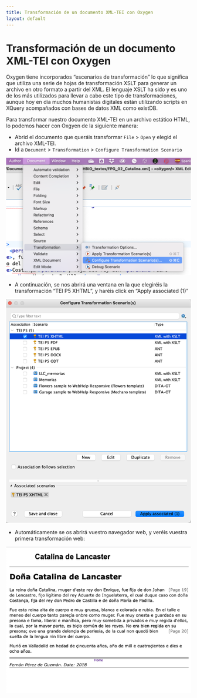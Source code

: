 ```yaml
---
title: Transformación de un documento XML-TEI con Oxygen
layout: default
---
```


# Transformación de un documento XML-TEI con Oxygen

Oxygen tiene incorporados “escenarios de transformación” lo que significa que utiliza una serie de hojas de transformación XSLT para generar un archivo en otro formato a partir del XML. El lenguaje XSLT ha sido y es uno de los más utilizados para llevar a cabo este tipo de transformaciones, aunque hoy en día muchos humanistas digitales están utilizando scripts en XQuery acompañados con bases de datos XML como existDB.

Para transformar nuestro documento XML-TEI en un archivo estático HTML, lo podemos hacer con Oxgyen de la siguiente manera:

* Abrid el documento que queráis transformar `File` > `Open` y elegid el archivo XML-TEI.
* Id a `Document` > `Transformation` > `Configure Transformation Scenario`

![Escenario Transformacion](img/9_1.png)

* A continuación, se nos abrirá una ventana en la que elegiréis la transformación “TEI P5 XHTML”, y haréis click en “Apply associated (1)”

![Escenario Transformacion](img/9_2.png)

* Automáticamente se os abrirá vuestro navegador web, y veréis vuestra primera transformación web:

![Escenario Transformacion](img/9_3.png)
